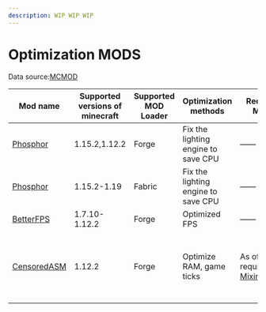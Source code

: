 ```yaml
---
description: WIP WIP WIP
---
```


# Optimization MODS

Data source:[MCMOD](https://www.mcmod.cn/modlist.html)

| Mod name                                                                | Supported versions of minecraft | Supported MOD Loader | Optimization methods                | Required Mods                                                                                 | incompatible mods                                              |
| ----------------------------------------------------------------------- | ------------------------------- | -------------------- | ----------------------------------- | --------------------------------------------------------------------------------------------- | -------------------------------------------------------------- |
| [Phosphor](https://www.curseforge.com/minecraft/mc-mods/phosphor-forge) | 1.15.2,1.12.2                   | Forge                | Fix the lighting engine to save CPU | ——                                                                                            | ——                                                             |
| [Phosphor](https://www.curseforge.com/minecraft/mc-mods/phosphor)       | 1.15.2-1.19                     | Fabric               | Fix the lighting engine to save CPU | ——                                                                                            | ——                                                             |
| [BetterFPS](https://www.curseforge.com/minecraft/mc-mods/betterfps)     | 1.7.10-1.12.2                   | Forge                | Optimized FPS                       | ——                                                                                            | ——                                                             |
| [CensoredASM](https://www.curseforge.com/minecraft/mc-mods/lolasm)      | 1.12.2                          | Forge                | Optimize RAM, game ticks            | As of 2.3, requires [MixinBooter](https://www.curseforge.com/minecraft/mc-mods/mixin-booter). | VanillaFix and TexFix(The mod integrated with their functions) |


